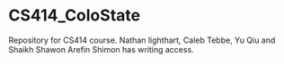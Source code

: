 CS414_ColoState
===============

Repository for CS414 course. Nathan lighthart, Caleb Tebbe, Yu Qiu and Shaikh Shawon Arefin Shimon has writing access.
